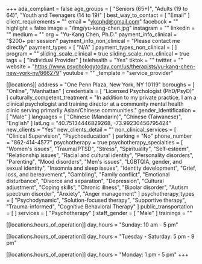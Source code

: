 +++
ada_compliant = false
age_groups = [
  "Seniors (65+)",
  "Adults (19 to 64)",
  "Youth and Teenagers (14 to 19)"
]
best_way_to_contact = [ "Email" ]
client_requirements = ""
email = "ykcphd@gmail.com"
facebook = ""
highlight = false
image = "/img/yu-kang-chen.jpg"
instagram = ""
linkedin = ""
medium = ""
org = "Yu-Kang Chen, Ph.D."
payment_info_clinical = "$200+ per session"
payment_info_non_clinical = "Please contact me directly"
payment_types = [ "N/A" ]
payment_types_non_clinical = [ ]
program = ""
sliding_scale_clinical = true
sliding_scale_non_clinical = true
tags = [ "Individual Provider" ]
telehealth = "Yes"
tiktok = ""
twitter = ""
website = "https://www.psychologytoday.com/us/therapists/yu-kang-chen-new-york-ny/866279"
youtube = ""
_template = "service_provider"

[[locations]]
address = "One Penn Plaza, New York, NY 10119"
boroughs = [ "Online", "Manhattan" ]
credentials = [ "Licensed Psychologist (PhD/PsyD)" ]
culturally_competent_treatment = "In addition to my private practice, I am a clinical psychologist and training director at a community mental health clinic serving primarily Asian/Chinese communities."
gender_identification = [ "Male" ]
languages = [ "Chinese (Mandarin)", "Chinese (Taiwanese)", "English" ]
latLng = "40.75134446829268, -73.99230456795424"
new_clients = "Yes"
new_clients_detail = ""
non_clinical_services = [ "Clinical Supervision", "Psychoeducation" ]
parking = "No"
phone_number = "862-414-4577"
psychotherapy = true
psychotherapy_specialties = [
  "Women's issues",
  "Trauma/PTSD",
  "Stress",
  "Spirituality",
  "Self-esteem",
  "Relationship issues",
  "Racial and cultural identity",
  "Personality disorders",
  "Parenting",
  "Mood disorders",
  "Men's issues",
  "LGBTQIA, gender, and sexual identity",
  "Insomnia and sleep issues",
  "Identity development",
  "Grief, loss, and bereavement",
  "Gambling",
  "Family conflict",
  "Emotional disturbance",
  "Divorce and separation",
  "Depression",
  "Cultural adjustment",
  "Coping skills",
  "Chronic illness",
  "Bipolar disorder",
  "Autism spectrum disorder",
  "Anxiety",
  "Anger management"
]
psychotherapy_types = [
  "Psychodynamic",
  "Solution-focused therapy",
  "Supportive therapy",
  "Trauma-informed",
  "Cognitive Behavioral Therapy"
]
public_transportation = [ ]
services = [ "Psychotherapy" ]
staff_gender = [ "Male" ]
trainings = ""

  [[locations.hours_of_operation]]
  day_hours = "Sunday: 10 am - 5 pm"

  [[locations.hours_of_operation]]
  day_hours = "Tuesday - Saturday: 5 pm - 9 pm"

  [[locations.hours_of_operation]]
  day_hours = "Monday: 1 pm - 5 pm"
+++

